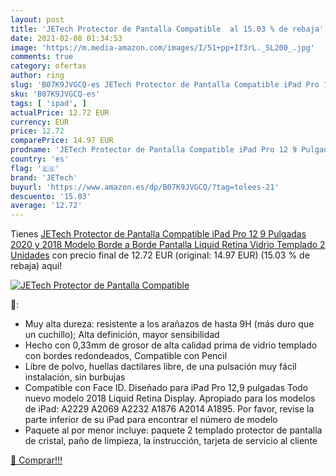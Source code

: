 ```yaml
---
layout: post
title: 'JETech Protector de Pantalla Compatible  al 15.03 % de rebaja'
date: 2021-02-08 01:34:53
image: 'https://m.media-amazon.com/images/I/51+pp+If3rL._SL200_.jpg'
comments: true
category: ofertas
author: ring
slug: 'B07K9JVGCQ-es JETech Protector de Pantalla Compatible iPad Pro 12 9...'
sku: 'B07K9JVGCQ-es'
tags: [ 'ipad', ]
actualPrice: 12.72 EUR
currency: EUR
price: 12.72
comparePrice: 14.97 EUR
prodname: 'JETech Protector de Pantalla Compatible iPad Pro 12 9 Pulgadas  2020 y 2018 Modelo  Borde a Borde Pantalla Liquid Retina   Vidrio Templado  2 Unidades'
country: 'es'
flag: '🇪🇸'
brand: 'JETech'
buyurl: 'https://www.amazon.es/dp/B07K9JVGCQ/?tag=tolees-21'
descuento: '15.03'
average: '12.72'
---
```


Tienes [JETech Protector de Pantalla Compatible iPad Pro 12 9 Pulgadas  2020 y 2018 Modelo  Borde a Borde Pantalla Liquid Retina   Vidrio Templado  2 Unidades](https://www.amazon.es/dp/B07K9JVGCQ/?tag=tolees-21) con precio final de  12.72 EUR (original: 14.97 EUR) (15.03 %  de rebaja) aqui!

[![JETech Protector de Pantalla Compatible ](https://m.media-amazon.com/images/I/51+pp+If3rL._SL200_.jpg)](https://www.amazon.es/dp/B07K9JVGCQ/?tag=tolees-21)

🔎:

- Muy alta dureza: resistente a los arañazos de hasta 9H (más duro que un cuchillo); Alta definición, mayor sensibilidad
- Hecho con 0,33mm de grosor de alta calidad prima de vidrio templado con bordes redondeados, Compatible con Pencil
- Libre de polvo, huellas dactilares libre, de una pulsación muy fácil instalación, sin burbujas
- Compatible con Face ID. Diseñado para iPad Pro 12,9 pulgadas Todo nuevo modelo 2018 Liquid Retina Display. Apropiado para los modelos de iPad: A2229 A2069 A2232 A1876 A2014 A1895. Por favor, revise la parte inferior de su iPad para encontrar el número de modelo
- Paquete al por menor incluye: paquete 2 templado protector de pantalla de cristal, paño de limpieza, la instrucción, tarjeta de servicio al cliente

[🛒 Comprar!!!](https://www.amazon.es/dp/B07K9JVGCQ/?tag=tolees-21)
